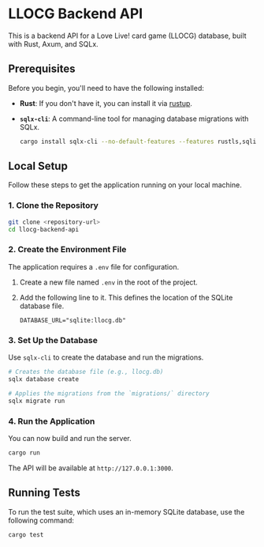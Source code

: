 # LLOCG Backend API

This is a backend API for a Love Live! card game (LLOCG) database, built with Rust, Axum, and SQLx.

## Prerequisites

Before you begin, you'll need to have the following installed:

*   **Rust**: If you don't have it, you can install it via [rustup](https://rustup.rs/).
*   **`sqlx-cli`**: A command-line tool for managing database migrations with SQLx.

    ```sh
    cargo install sqlx-cli --no-default-features --features rustls,sqlite
    ```

## Local Setup

Follow these steps to get the application running on your local machine.

### 1. Clone the Repository

```sh
git clone <repository-url>
cd llocg-backend-api
```

### 2. Create the Environment File

The application requires a `.env` file for configuration.

1.  Create a new file named `.env` in the root of the project.
2.  Add the following line to it. This defines the location of the SQLite database file.

    ```env
    DATABASE_URL="sqlite:llocg.db"
    ```

### 3. Set Up the Database

Use `sqlx-cli` to create the database and run the migrations.

```sh
# Creates the database file (e.g., llocg.db)
sqlx database create

# Applies the migrations from the `migrations/` directory
sqlx migrate run
```

### 4. Run the Application

You can now build and run the server.

```sh
cargo run
```

The API will be available at `http://127.0.0.1:3000`.

## Running Tests

To run the test suite, which uses an in-memory SQLite database, use the following command:

```sh
cargo test
```